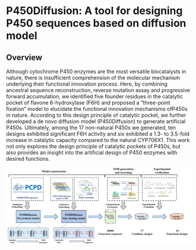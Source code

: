 # P450Diffusion: A tool for designing P450 sequences based on diffusion model
## Overview
Although cytochrome P450 enzymes are the most versatile biocatalysts in nature, there is insufficient comprehension of the molecular mechanism underlying their functional innovation process. Here, by combining ancestral sequence reconstruction, reverse mutation assay and progressive forward accumulation, we identified five founder residues in the catalytic pocket of flavone 6-hydroxylase (F6H) and proposed a “three-point fixation” model to elucidate the functional innovation mechanisms ofP450s in nature. According to this design principle of catalytic pocket, we further developed a de novo diffusion model (P450Diffusion) to generate artificial P450s. Ultimately, among the 17 non-natural P450s we generated, ten designs exhibited significant F6H activity and six exhibited a 1.3- to 3.5-fold increase in catalytic capacity compared to the natural CYP706X1. This work not only explores the design principle of catalytic pockets of P450s, but also provides an insight into the artificial design of P450 enzymes with desired functions.

![](figures/pipeline.png)

